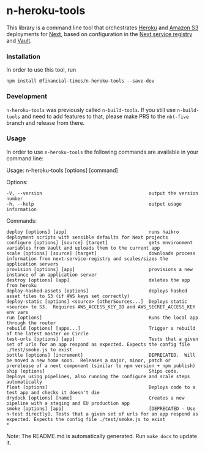 # n-heroku-tools
This library is a command line tool that orchestrates [Heroku](https://www.heroku.com/) and [Amazon S3](https://aws.amazon.com/s3/) deployments for [Next](https://github.com/Financial-Times/next/wiki), based on configuration in the [Next service registry](https://next-registry.ft.com/v2/) and [Vault](https://www.vaultproject.io/).
### Installation
In order to use this tool, run
```
npm install @financial-times/n-heroku-tools --save-dev
```

### Development
 `n-heroku-tools` was previously called `n-build-tools`. If you still use `n-build-tools` and need to add features to that, please make PRS to the `nbt-five` branch and release from there.

### Usage
In order to use `n-heroku-tools` the following commands are available in your command line:

  Usage: n-heroku-tools [options] [command]

  Options:

    -V, --version                                       output the version number
    -h, --help                                          output usage information

  Commands:

    deploy [options] [app]                              runs haikro deployment scripts with sensible defaults for Next projects
    configure [options] [source] [target]               gets environment variables from Vault and uploads them to the current app
    scale [options] [source] [target]                   downloads process information from next-service-registry and scales/sizes the application servers
    provision [options] [app]                           provisions a new instance of an application server
    destroy [options] [app]                             deletes the app from heroku
    deploy-hashed-assets [options]                      deploys hashed asset files to S3 (if AWS keys set correctly)
    deploy-static [options] <source> [otherSources...]  Deploys static <source> to S3.  Requires AWS_ACCESS_KEY_ID and AWS_SECRET_ACCESS_KEY env vars
    run [options]                                       Runs the local app through the router
    rebuild [options] [apps...]                         Trigger a rebuild of the latest master on Circle
    test-urls [options] [app]                           Tests that a given set of urls for an app respond as expected. Expects the config file ./test/smoke.js to exist
    bottle [options] [increment]                        DEPRECATED.  Will be moved a new home soon.  Releases a major, minor, patch or prerelease of a next component (similar to npm version + npm publish)
    ship [options]                                      Ships code.  Deploys using pipelines, also running the configure and scale steps automatically
    float [options]                                     Deploys code to a test app and checks it doesn't die
    drydock [options] [name]                            Creates a new pipeline with a staging and EU production app
    smoke [options] [app]                               [DEPRECATED - Use n-test directly]. Tests that a given set of urls for an app respond as expected. Expects the config file ./test/smoke.js to exist
    *

*Note*: The README.md is automatically generated.  Run `make docs` to update it.
